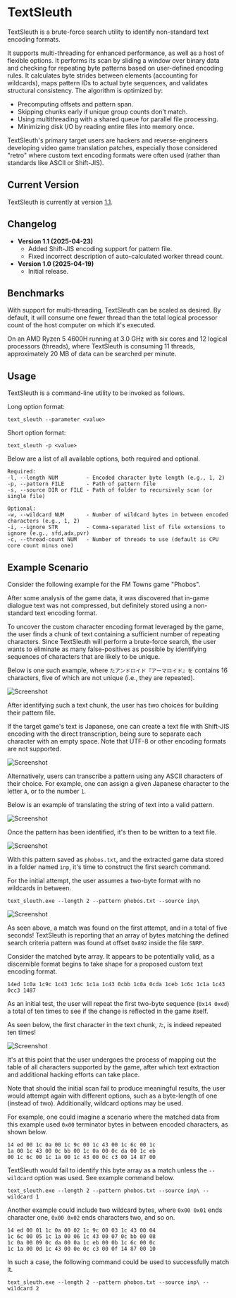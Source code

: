 # TextSleuth
TextSleuth is a brute-force search utility to identify non-standard text encoding formats.

It supports multi-threading for enhanced performance, as well as a host of flexible options. It performs its scan by sliding a window over binary data and checking for repeating byte patterns based on user-defined encoding rules. It calculates byte strides between elements (accounting for wildcards), maps pattern IDs to actual byte sequences, and validates structural consistency. The algorithm is optimized by:

- Precomputing offsets and pattern span.
- Skipping chunks early if unique group counts don’t match.
- Using multithreading with a shared queue for parallel file processing.
- Minimizing disk I/O by reading entire files into memory once.

TextSleuth's primary target users are hackers and reverse-engineers developing video game translation patches, especially those considered "retro" where custom text encoding formats were often used (rather than standards like ASCII or Shift-JIS).

## Current Version
TextSleuth is currently at version [1.1](https://github.com/DerekPascarella/TextSleuth/releases/download/1.1/TextSleuth.v1.1.zip).

## Changelog
- **Version 1.1 (2025-04-23)**
    - Added Shift-JIS encoding support for pattern file.
    - Fixed incorrect description of auto-calculated worker thread count.
- **Version 1.0 (2025-04-19)**
    - Initial release.

## Benchmarks
With support for multi-threading, TextSleuth can be scaled as desired. By default, it will consume one fewer thread than the total logical processor count of the host computer on which it's executed.

On an AMD Ryzen 5 4600H running at 3.0 GHz with six cores and 12 logical processors (threads), where TextSleuth is consuming 11 threads, approximately 20 MB of data can be searched per minute.

## Usage
TextSleuth is a command-line utility to be invoked as follows.

Long option format:
```
text_sleuth --parameter <value>
```

Short option format:
```
text_sleuth -p <value>
```

Below are a list of all available options, both required and optional.
```
Required:
-l, --length NUM         - Encoded character byte length (e.g., 1, 2)
-p, --pattern FILE       - Path of pattern file
-s, --source DIR or FILE - Path of folder to recursively scan (or single file)

Optional:
-w, --wildcard NUM       - Number of wildcard bytes in between encoded characters (e.g., 1, 2)
-i, --ignore STR         - Comma-separated list of file extensions to ignore (e.g., sfd,adx,pvr)
-c, --thread-count NUM   - Number of threads to use (default is CPU core count minus one)
```

## Example Scenario
Consider the following example for the FM Towns game "Phobos".

After some analysis of the game data, it was discovered that in-game dialogue text was not compressed, but definitely stored using a non-standard text encoding format.

To uncover the custom character encoding format leveraged by the game, the user finds a chunk of text containing a sufficient number of repeating characters. Since TextSleuth will perform a brute-force search, the user wants to eliminate as many false-positives as possible by identifying sequences of characters that are likely to be unique.

Below is one such example, where `たアンドロイド『アーマロイド』を` contains 16 characters, five of which are not unique (i.e., they are repeated).

![Screenshot](https://github.com/DerekPascarella/TextSleuth/blob/main/images/in-game_screenshot.png?raw=true)

After identifying such a text chunk, the user has two choices for building their pattern file.

If the target game's text is Japanese, one can create a text file with Shift-JIS encoding with the direct transcription, being sure to separate each character with an empty space. Note that UTF-8 or other encoding formats are not supported.

![Screenshot](https://github.com/DerekPascarella/TextSleuth/blob/main/images/notepad_jp.png?raw=true)

Alternatively, users can transcribe a pattern using any ASCII characters of their choice. For example, one can assign a given Japanese character to the letter `A`, or to the number `1`.

Below is an example of translating the string of text into a valid pattern.

![Screenshot](https://github.com/DerekPascarella/TextSleuth/blob/main/images/text_pattern.png?raw=true)

Once the pattern has been identified, it's then to be written to a text file.

![Screenshot](https://github.com/DerekPascarella/TextSleuth/blob/main/images/notepad.png?raw=true)

With this pattern saved as `phobos.txt`, and the extracted game data stored in a folder named `inp`, it's time to construct the first search command.

For the initial attempt, the user assumes a two-byte format with no wildcards in between.

`text_sleuth.exe --length 2 --pattern phobos.txt --source inp\`

![Screenshot](https://github.com/DerekPascarella/TextSleuth/blob/main/images/terminal.png?raw=true)

As seen above, a match was found on the first attempt, and in a total of five seconds! TextSleuth is reporting that an array of bytes matching the defined search criteria pattern was found at offset `0x892` inside the file `SNRP`.

Consider the matched byte array. It appears to be potentially valid, as a discernible format begins to take shape for a proposed custom text encoding format.

```
14ed 1c0a 1c9c 1c43 1c6c 1c1a 1c43 0cbb 1c0a 0cda 1ceb 1c6c 1c1a 1c43 0cc3 1487
```

As an initial test, the user will repeat the first two-byte sequence (`0x14 0xed`) a total of ten times to see if the change is reflected in the game itself.

As seen below, the first character in the text chunk, `た`, is indeed repeated ten times!

![Screenshot](https://github.com/DerekPascarella/TextSleuth/blob/main/images/change_test.png?raw=true)

It's at this point that the user undergoes the process of mapping out the table of all characters supported by the game, after which text extraction and additional hacking efforts can take place.

Note that should the initial scan fail to produce meaningful results, the user would attempt again with different options, such as a byte-length of one (instead of two). Additionally, wildcard options may be used.

For example, one could imagine a scenario where the matched data from this example used `0x00` terminator bytes in between encoded characters, as shown below.

```
14 ed 00 1c 0a 00 1c 9c 00 1c 43 00 1c 6c 00 1c
1a 00 1c 43 00 0c bb 00 1c 0a 00 0c da 00 1c eb
00 1c 6c 00 1c 1a 00 1c 43 00 0c c3 00 14 87 00
```

TextSleuth would fail to identify this byte array as a match unless the `--wildcard` option was used. See example command below.

`text_sleuth.exe --length 2 --pattern phobos.txt --source inp\ --wildcard 1`

Another example could include two wildcard bytes, where `0x00 0x01` ends character one, `0x00 0x02` ends characters two, and so on.

```
14 ed 00 01 1c 0a 00 02 1c 9c 00 03 1c 43 00 04
1c 6c 00 05 1c 1a 00 06 1c 43 00 07 0c bb 00 08
1c 0a 00 09 0c da 00 0a 1c eb 00 0b 1c 6c 00 0c
1c 1a 00 0d 1c 43 00 0e 0c c3 00 0f 14 87 00 10
```

In such a case, the following command could be used to successfully match it.

`text_sleuth.exe --length 2 --pattern phobos.txt --source inp\ --wildcard 2`
